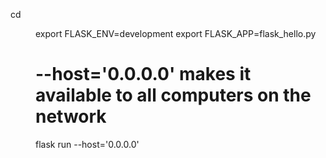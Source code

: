 cd <dir flask_hello.py is in>
export FLASK_ENV=development
export FLASK_APP=flask_hello.py
# --host='0.0.0.0' makes it available to all computers on the network
flask run --host='0.0.0.0'
